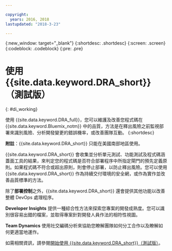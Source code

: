 ```yaml
---

copyright:
  years: 2016, 2018
lastupdated: "2018-3-23"

---
```


{:new_window: target="_blank"}
{:shortdesc: .shortdesc}
{:screen: .screen}
{:codeblock: .codeblock}
{:pre: .pre}

# 使用 {{site.data.keyword.DRA_short}}（測試版）
{: #di_working}

使用 {{site.data.keyword.DRA_full}}，您可以維護及改善您程式碼在 {{site.data.keyword.Bluemix_notm}} 中的品質，方法是在釋出風險之前監視部署來識別風險、分析開發變更的錯誤機率，或改善團隊互動。
{:shortdesc}

**附註**：{{site.data.keyword.DRA_short}} 只能在美國南部地區使用。

{{site.data.keyword.DRA_short}} 會收集並分析單元測試、功能測試及程式碼涵蓋面工具的結果，來判定您的程式碼是否符合部署程序中所指定閘門的預先定義原則。如果程式碼不符合或超出原則，則會停止部署，以防止釋出風險。您可以使用 {{site.data.keyword.DRA_short}} 作為持續交付環境的安全網，或作為實作並改善品質標準的方法。 

除了**部署控制**之外，{{site.data.keyword.DRA_short}} 還會提供其他功能以改善整體 DevOps 處理程序。  

**Developer Insights** 提供一種綜合性方法來探索您專案的開發成熟度。您可以識別很容易出錯的檔案，並取得專案針對開發人員作法的相符性視圖。
	
**Team Dynamics** 使用社交編碼分析來協助您瞭解團隊如何分工合作以及瞭解如何更適當地運作。

如需相關資訊，請參閱[開始使用 {{site.data.keyword.DRA_short}}（測試版）](/docs/services/DevOpsInsights/index.html)。
